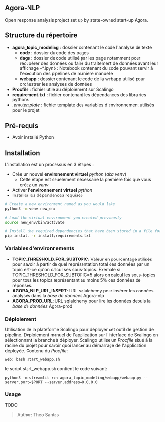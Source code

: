## Agora-NLP

Open response analysis project set up by state-owned start-up Agora.


## Structure du répertoire

- **agora_topic_modeling** : dossier contenant le code l'analyse de texte
  - **code** : dossier du code des pages
  - **dags** : dossier de code utilisé par les page notamment pour récupérer des données ou faire du traitement de données avant leur affichage
  -*.ipynb : Notebook contenant du code pouvant servir à l'exécution des pipelines de manière manuelle 
  - **webapp** : dossier contenant le code de la webapp utilisé pour orchestrer les analyses de données
- **Procfile** : fichier utile au déploiement sur Scalingo
- **requirement.txt** : fichier contenant les dépendances des librairies pythons
- *.env.template* : fichier template des variables d'environnement utilisés pour le projet


## Pré-requis

- Avoir installé Python

## Installation

L'installation est un processus en 3 étapes :
- Crée un nouvel **environement virtuel** *python* (*aka venv*)
  - Cette étape est seuelement nécessaire la première fois que vous créez un *venv*
- Activer **l'environnement virtuel** *python*
- Installer les dépendances requises

```bash 
# Create a new environment named as you would like 
python3 -m venv new_env
```

```bash 
# Load the virtual environment you created previously
source new_env/bin/activate
```

```bash
# Install the required dependencies that have been stored in a file for the occasion
pip install -r install/requirements.txt
```

### Variables d'environnements

- **TOPIC_THRESHOLD_FOR_SUBTOPIC**: Valeur en pourcentage utilisés pour savoir à partir de quel représentation total des données par un topic est-ce qu'on calcul ses sous-topics. Exemple si TOPIC_THRESHOLD_FOR_SUBTOPIC=5 alors on calcul les sous-topics pour tous les topics représentant au moins 5% des données de réponses.
- **AGORA_NLP_URL_INSERT**: URL sqlalchemy pour insérer les données analysés dans la *base de données* Agora-nlp
- **AGORA_PROD_URL**: URL sqlalchemy pour lire les données depuis la *base de données* Agora-prod


### Déploiement
Utilisation de la plateforme Scalingo pour déployer cet outil de gestion de pipeline.
Déploiement manuel de l'application sur l'interface de Scalingo en sélectionnant la branche à déployer.
Scalingo utilise un *Procfile* situé à la racine du projet pour savoir quoi lancer au démarrage de l'application déployée.
Contenu du *Procfile*:
```
web: bash start_webapp.sh
```
le script start_webapp.sh contient le code suivant:
```
python3 -m streamlit run agora_topic_modeling/webapp/webapp.py --server.port=$PORT --server.address=0.0.0.0
```

### Usage
TODO

> Author: Theo Santos
